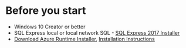 # Before you start
- Windows 10 Creator or better
- SQL Express local or local network SQL - [SQL Express 2017 Installer](https://www.microsoft.com/en-us/sql-server/sql-server-editions-express)
- [Download Azure Runtime Installer](https://aka.ms/azafrv2), [Installation Instructions](Azure%20Function%20Runtime/Readme.md)
